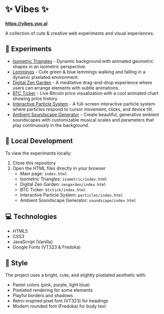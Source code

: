 # ✨ Vibes ✨

**https://vibes.yuv.al**

A collection of cute & creative web experiments and visual experiences.

## 🌈 Experiments

- [Isometric Triangles](/isometric/) - Dynamic background with animated geometric shapes in an isometric perspective.
- [Lemmings](/lemmings/) - Cute green & blue lemmings walking and falling in a dynamic pixelated environment.
- [Digital Zen Garden](/zengarden/) - A meditative drag-and-drop experience where users can arrange elements with subtle animations.
- [BTC Ticker](/btctick/) - Live Bitcoin price visualization with a cool animated chart showing price history.
- [Interactive Particle System](/particles/) - A full-screen interactive particle system where particles respond to cursor movement, clicks, and device tilt.
- [Ambient Soundscape Generator](/soundscape/) - Create beautiful, generative ambient soundscapes with customizable musical scales and parameters that play continuously in the background.

## 🚀 Local Development

To view the experiments locally:

1. Clone this repository
2. Open the HTML files directly in your browser
   - Main page: `index.html`
   - Isometric Triangles: `isometric/index.html`
   - Digital Zen Garden: `zengarden/index.html`
   - BTC Ticker: `btctick/index.html`
   - Interactive Particle System: `particles/index.html`
   - Ambient Soundscape Generator: `soundscape/index.html`

## 💻 Technologies

- HTML5
- CSS3
- JavaScript (Vanilla)
- Google Fonts (VT323 & Fredoka)

## 🎨 Style

The project uses a bright, cute, and slightly pixelated aesthetic with:
- Pastel colors (pink, purple, light blue)
- Pixelated rendering for some elements
- Playful borders and shadows
- Retro-inspired pixel font (VT323) for headings
- Modern rounded font (Fredoka) for body text
